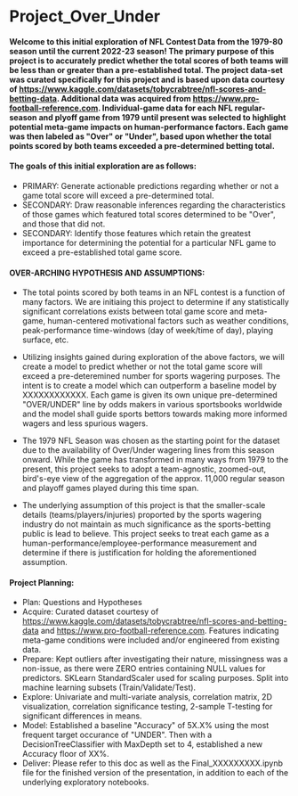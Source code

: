 #  Project_Over_Under
#### Welcome to this initial exploration of NFL Contest Data from the 1979-80 season until the current 2022-23 season!  The primary purpose of this project is to accurately predict whether the total scores of both teams will be less than or greater than a pre-established total. The project data-set was curated specifically for this project and is based upon data courtesy of https://www.kaggle.com/datasets/tobycrabtree/nfl-scores-and-betting-data.  Additional data was acquired from https://www.pro-football-reference.com.  Individual-game data for each NFL regular-season and plyoff game from 1979 until present was selected to highlight potential meta-game impacts on human-performance factors.  Each game was then labeled as "Over" or "Under", based upon whether the total points scored by both teams exceeded a pre-determined betting total.

#### The goals of this initial exploration are as follows:
- PRIMARY: Generate actionable predictions regarding whether or not a game total score will exceed a pre-determined total.
- SECONDARY: Draw reasonable inferences regarding the characteristics of those games which featured total scores determined to be "Over", and those that did not.
- SECONDARY: Identify those features which retain the greatest importance for determining the potential for a particular NFL game to exceed a pre-established total game score.

#### OVER-ARCHING HYPOTHESIS AND ASSUMPTIONS:
- The total points scored by both teams in an NFL contest is a function of many factors.  We are initiaing this project to determine if any statistically significant correlations exists between total game score and meta-game, human-centered motivational factors such as weather conditions, peak-performance time-windows (day of week/time of day), playing surface, etc.

- Utilizing insights gained during exploration of the above factors, we will create a model to predict whether or not the total game score will exceed a pre-deteremined number for sports wagering purposes.  The intent is to create a model which can outperform a baseline model by XXXXXXXXXXXX.  Each game is given its own unique pre-determined "OVER/UNDER" line by odds makers in various sportsbooks worldwide and the model shall guide sports bettors towards making more informed wagers and less spurious wagers.  

- The 1979 NFL Season was chosen as the starting point for the dataset due to the availability of Over/Under wagering lines from this season onward.  While the game has transformed in many ways from 1979 to the present, this project seeks to adopt a team-agnostic, zoomed-out, bird's-eye view of the aggregation of the approx. 11,000 regular season and playoff games played during this time span.  

- The underlying assumption of this project is that the smaller-scale details (teams/players/injuries) proported by the sports wagering industry do not maintain as much significance as the sports-betting public is lead to believe.  This project seeks to treat each game as a human-performance/employee-performance measurement and determine if there is justification for holding the aforementioned assumption.

#### Project Planning:
- Plan: Questions and Hypotheses
- Acquire: Curated dataset courtesy of https://www.kaggle.com/datasets/tobycrabtree/nfl-scores-and-betting-data and https://www.pro-football-reference.com.  Features indicating meta-game conditions were included and/or engineered from existing data.
- Prepare: Kept outliers after investigating their nature, missingness was a non-issue, as there were ZERO entries containing NULL values for predictors.  SKLearn StandardScaler used for scaling purposes.  Split into machine learning subsets (Train/Validate/Test).
- Explore: Univariate and multi-variate analysis, correlation matrix, 2D visualization, correlation significance testing, 2-sample T-testing for significant differences in means.
- Model: Established a baseline "Accuracy" of 5X.X% using the most frequent target occurance of "UNDER".  Then with a DecisionTreeClassifier with MaxDepth set to 4, established a new Accuracy floor of XX%.
- Deliver: Please refer to this doc as well as the Final_XXXXXXXXX.ipynb file for the finished version of the presentation, in addition to each of the underlying exploratory notebooks.
